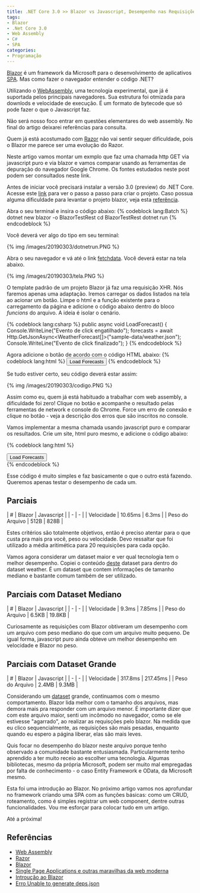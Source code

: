 ```yaml
---
title: .NET Core 3.0 >> Blazor vs Javascript, Desempenho nas Requisições XHR
tags:
- Blazor
- .Net Core 3.0
- Web Assembly
- C#
- SPA
categories: 
- Programação
---
```


[Blazor](https://blazor.net/) é um framework da Microsoft para o desenvolvimento de aplicativos [SPA](https://imasters.com.br/desenvolvimento/single-page-applications-e-outras-maravilhas-da-web-moderna). Mas como fazer o navegador entender o código .NET?

Utilizando o [WebAssembly](https://webassembly.org/), uma tecnologia experimental, que já é suportada pelos principais navegadores. Sua estrutura foi otmizada para downlods e velocidade de execução. É um formato de bytecode que só pode fazer o que o Javascript faz.

Não será nosso foco entrar em questões elementares do web assembly. No final do artigo deixarei referências para consulta.

Quem já está acostumado com [Razor](https://docs.microsoft.com/pt-br/aspnet/core/razor-pages/?view=aspnetcore-2.2&tabs=visual-studio) não vai sentir sequer dificuldade, pois o Blazor me parece ser uma evolução do Razor.

Neste artigo vamos montar um exmplo que faz uma chamada http GET via javascript puro e via blazor e vamos comparar usando as ferramentas de depuração do navegador Google Chrome. Os fontes estudados neste post podem ser consultados neste link.

Antes de iniciar você precisará instalar a versão 3.0 (preview) do .NET Core. Acesse este [link](https://docs.microsoft.com/pt-br/aspnet/core/client-side/spa/blazor/get-started?view=aspnetcore-3.0&tabs=netcore-cli&viewFallbackFrom=aspnetcore-2.1) para ver o passo a passo para criar o projeto. Caso possua alguma dificuldade para levantar o projeto blazor, veja esta [referência](https://github.com/dotnet/sdk/issues/2948).

Abra o seu terminal e insira o código abaixo:
{% codeblock lang:Batch %}
dotnet new blazor -o BlazorTestRest
cd BlazorTestRest
dotnet run
{% endcodeblock %}

Você deverá ver algo do tipo em seu terminal:

{% img /images/20190303/dotnetrun.PNG %}

Abra o seu navegador e vá até o link [fetchdata](http://localhost:5000/fetchdata). Você deverá estar na tela abaixo.

{% img /images/20190303/tela.PNG %}

O template padrão de um projeto Blazor já faz uma requisição XHR. Nós faremos apenas uma adaptação. Iremos carregar os dados listados na tela ao acionar um botão. Limpe o html e a função existente para o carregamento da página e adicione o código abaixo dentro do bloco <i>funcions</i> do arquivo. A ideia é isolar o cenário.

{% codeblock lang:csharp %}
public async void LoadForecast() 
{
    Console.WriteLine("Evento de click engatilhado");
    forecasts = await Http.GetJsonAsync<WeatherForecast[]>("sample-data/weather.json");
    Console.WriteLine("Evento de click finalizado");
}
{% endcodeblock %}

Agora adicione o botão de acordo com o código HTML abaixo:
{% codeblock lang:html %}
<button onclick="@LoadForecast">Load Forecasts</button>
{% endcodeblock %}

Se tudo estiver certo, seu código deverá estar assim:

{% img /images/20190303/codigo.PNG %}

Assim como eu, quem já está habituado a trabalhar com web assembly, a dificuldade foi zero! Clique no botão e acompanhe o resultado pelas ferramentas de network e console do Chrome. Force um erro de conexão e clique no botão - veja a descrição dos erros que são inscritos no console.

Vamos implementar a mesma chamada usando javascript puro e comparar os resultados. Crie um site, html puro mesmo, e adicione o código abaixo:

{% codeblock lang:html %}
<div id="appTeste">
	<button onclick="getForecasts()">Load Forecasts</button>
</div>
<script>
	getForecasts = function() {
		console.log('Iniciado');
		fetch("http://localhost/TesteGet/weather.json")
			.then(function(result) { 
				result.text()
					.then(function(x) { 
                        var forecasts = JSON.parse(x);
                        console.log('Terminado'); 
                    });
			});
	}
</script>
{% endcodeblock %}

Esse código é muito simples e faz basicamente o que o outro está fazendo. Queremos apenas testar o desempenho de cada um.

## Parciais
| # | Blazor | Javascript |
| - | - |
| Velocidade | 10.65ms | 6.3ms |
| Peso do Arquivo | 512B | 828B |

Estes critérios são totalmente objetivos, então é preciso atentar para o que custa pra mais pra você, peso ou velocidade. Devo ressaltar que foi utilizado a média aritimética para 20 requisições para cada opção.

Vamos agora considerar um dataset maior e ver qual tecnologia tem o melhor desempenho. Copiei o conteúdo [deste](https://blockchain.info/unconfirmed-transactions?format=json) dataset para dentro do dataset weather. É um dataset que contem informações de tamanho mediano e bastante comum também de ser utilizado.

## Parciais com Dataset Mediano
| # | Blazor | Javascript |
| - | - |
| Velocidade | 9.3ms | 7.85ms |
| Peso do Arquivo | 6.5KB | 19.8KB |

Curiosamente as requisições com Blazor obtiveram um desempenho com um arquivo com peso mediano do que com um arquivo muito pequeno. De igual forma, javascript puro ainda obteve um melhor desempenho em velocidade e Blazor no peso.

## Parciais com Dataset Grande
| # | Blazor | Javascript |
| - | - |
| Velocidade | 317.8ms | 217.45ms |
| Peso do Arquivo | 2.4MB | 9.3MB |

Considerando um [dataset](http://www.vizgr.org/historical-events/search.php?format=json&begin_date=-3000000&end_date=20151231&lang=en) grande, continuamos com o mesmo comportamento. Blazor lida melhor com o tamanho dos arquivos, mas demora mais pra responder com um arquivo menor. É importante dizer que com este arquivo maior, senti um incômodo no navegador, como se ele estivesse "agarrado", ao realizar as requisções pelo blazor. Na medida que eu clico sequencialmente, as requisições são mais pesadas, enquanto quando eu espero a página liberar, elas são mais leves.

Quis focar no desempenho do blazor neste arquivo porque tenho observado a comunidade bastante entusiasmada. Particularmente tenho aprendido a ter muito receio ao escolher uma tecnologia. Algumas bibliotecas, mesmo da própria Microsoft, podem ser muito mal empregadas por falta de conhecimento - o caso Entity Framework e OData, da Microsoft mesmo.

Esta foi uma introdução ao Blazor. No próximo artigo vamos nos aprofundar no framework criando uma SPA com as funções básicas: como um CRUD, roteamento, como é simples registrar um web component, dentre outras funcionalidades. Vou me esforçar para colocar tudo em um artigo. 

Até a próxima!

## Referências
- [Web Assembly](https://webassembly.org/)
- [Razor](https://docs.microsoft.com/pt-br/aspnet/core/razor-pages/?view=aspnetcore-2.2&tabs=visual-studio)
- [Blazor](http://learn-blazor.com)
- [Single Page Applications e outras maravilhas da web moderna](https://imasters.com.br/desenvolvimento/single-page-applications-e-outras-maravilhas-da-web-moderna)
- [Introução ao Blazor](https://docs.microsoft.com/pt-br/aspnet/core/client-side/spa/blazor/get-started?view=aspnetcore-3.0&tabs=netcore-cli&viewFallbackFrom=aspnetcore-2.1)
- [Erro Unable to generate deps.json](https://github.com/dotnet/sdk/issues/2948)
